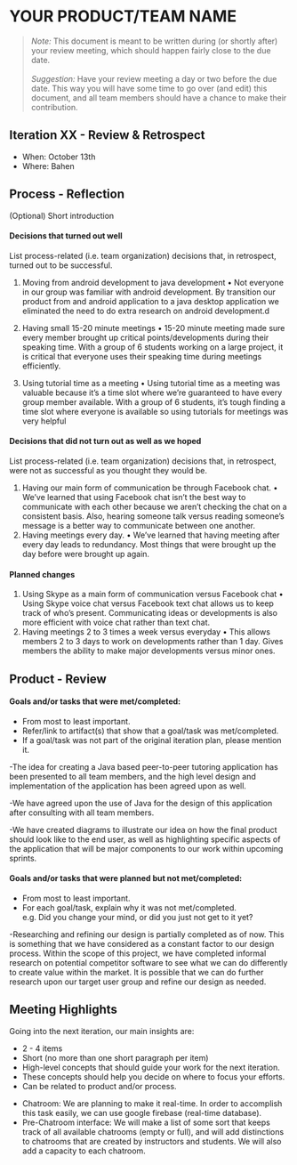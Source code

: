 # YOUR PRODUCT/TEAM NAME

 > _Note:_ This document is meant to be written during (or shortly after) your review meeting, which should happen fairly close to the due date.      
 > ​     
 > _Suggestion:_ Have your review meeting a day or two before the due date. This way you will have some time to go over (and edit) this document, and all team members should have a chance to make their contribution.


## Iteration XX - Review & Retrospect

* When: October 13th
* Where: Bahen

## Process - Reflection

(Optional) Short introduction

#### Decisions that turned out well

List process-related (i.e. team organization) decisions that, in retrospect, turned out to be successful.


1.	Moving from android development to java development
•	Not everyone in our group was familiar with android development. By transition our product from and android application to a java desktop application we eliminated the need to do extra research on android development.d

2.	Having small 15-20 minute meetings
•	15-20 minute meeting made sure every member brought up critical points/developments during their speaking time. With a group of 6 students working on a large project, it is critical that everyone uses their speaking time during meetings efficiently.

3.	Using tutorial time as a meeting
•	Using tutorial time as a meeting was valuable because it’s a time slot where we’re guaranteed to have every group member available. With a group of 6 students, it’s tough finding a time slot where everyone is available so using tutorials for meetings was very helpful

#### Decisions that did not turn out as well as we hoped

List process-related (i.e. team organization) decisions that, in retrospect, were not as successful as you thought they would be.

1.	Having our main form of communication be through Facebook chat.
•	We’ve learned that using Facebook chat isn’t the best way to communicate with each other because we aren’t checking the chat on a consistent basis. Also, hearing someone talk versus reading someone’s message is a better way to communicate between one another.
2.	Having meetings every day.
•	We’ve learned that having meeting after every day leads to redundancy. Most things that were brought up the day before were brought up again.


#### Planned changes

1.	Using Skype as a main form of communication versus Facebook chat
•	Using Skype voice chat versus Facebook text chat allows us to keep track of who’s present. Communicating ideas or developments is also more efficient with voice chat rather than text chat.
2.	Having meetings 2 to 3 times a week versus everyday
•	This allows members 2 to 3 days to work on developments rather than 1 day. Gives members the ability to make major developments versus minor ones.


## Product - Review

#### Goals and/or tasks that were met/completed:

* From most to least important.
* Refer/link to artifact(s) that show that a goal/task was met/completed.
* If a goal/task was not part of the original iteration plan, please mention it.

-The idea for creating a Java based peer-to-peer tutoring application has been presented to all team members, and the high level design and implementation of the application has been agreed upon as well.

-We have agreed upon the use of Java for the design of this application after consulting with all team members.

-We have created diagrams to illustrate our idea on how the final product should look like to the end user, as well as highlighting specific aspects of the application that will be major components to our work within upcoming sprints.

#### Goals and/or tasks that were planned but not met/completed:

* From most to least important.
* For each goal/task, explain why it was not met/completed.      
   e.g. Did you change your mind, or did you just not get to it yet?
   
-Researching and refining our design is partially completed as of now. This is something that we have considered as a constant factor to our design process. Within the scope of this project, we have completed informal research on potential competitor software to see what we can do differently to create value within the market. It is possible that we can do further research upon our target user group and refine our design as needed. 

## Meeting Highlights

Going into the next iteration, our main insights are:

* 2 - 4 items
* Short (no more than one short paragraph per item)
* High-level concepts that should guide your work for the next iteration.
* These concepts should help you decide on where to focus your efforts.
* Can be related to product and/or process.

 - Chatroom: We are planning to make it real-time. In order to accomplish this task easily, we can use google firebase (real-time database).
 - Pre-Chatroom interface: We will make a list of some sort that keeps track of all available chatrooms (empty or full), and will add distinctions to chatrooms that are created by instructors and students. We will also add a capacity to each chatroom.
